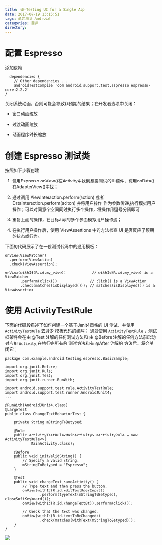 ```yaml
---
title: 译-Testing UI for a Single App
date: 2017-06-19 13:15:51
tags: 单元测试 Android
categories: 翻译
directory:
---
```


 # 配置 Espresso

  添加依赖

```
  dependencies {
    // Other dependencies ...
    androidTestCompile 'com.android.support.test.espresso:espresso-core:2.2.2'
}
```

 关闭系统动画，否则可能会导致非预期的结果；在开发者选项中关闭：

 * 窗口动画缩放

 * 过渡动画缩放

 * 动画程序时长缩放

# 创建 Espresso 测试类

 按照如下步骤创建

 1. 使用Espresso.onView()在Activity中找到想要测试的UI控件，使用onData() 在AdapterView()中找；

 2. 通过调用 ViewInteraction.perform(action) 或者 DataInteraction.perform(aciton) 并将用户操作
 作为参数传递,执行模拟用户操作；可以对同意个空间同时执行多个操作，将操作用逗号分隔即可

 3. 重复上面的操作，在目标app的多个界面模拟用户操作流；

 4. 在执行用户操作后，使用 ViewAssertions 中的方法检查 UI 是否反应了预期的状态或行为。

 下面的代码展示了在一段测试代码中的通用模板：

 ```
 onView(ViewMatcher)
   .perform(ViewAction)
   .check(ViewAssertion);

 onView(withId(R.id.my_view))            // withId(R.id.my_view) is a ViewMatcher
        .perform(click())               // click() is a ViewAction
        .check(matches(isDisplayed())); // matches(isDisplayed()) is a ViewAssertion        
 ```

 # 使用 ActivityTestRule

  下面的代码段描述了如何创建一个基于Junit4风格的 UI 测试，并使用 `ActivityTestRule` 去减少
   模板代码的编写； 通过使用 `ActivityTestRule` ，测试框架将会在由 @Test 注解的任何测试方法和
   由 @Before 注解的任何方法前启动对应的 `Activity`,在执行完所有的 测试方法和有 @After 注解的
  方法后，将会关闭它；

```
package com.example.android.testing.espresso.BasicSample;

import org.junit.Before;
import org.junit.Rule;
import org.junit.Test;
import org.junit.runner.RunWith;

import android.support.test.rule.ActivityTestRule;
import android.support.test.runner.AndroidJUnit4;
...

@RunWith(AndroidJUnit4.class)
@LargeTest
public class ChangeTextBehaviorTest {

    private String mStringToBetyped;

    @Rule
    public ActivityTestRule<MainActivity> mActivityRule = new ActivityTestRule<>(
            MainActivity.class);

    @Before
    public void initValidString() {
        // Specify a valid string.
        mStringToBetyped = "Espresso";
    }

    @Test
    public void changeText_sameActivity() {
        // Type text and then press the button.
        onView(withId(R.id.editTextUserInput))
                .perform(typeText(mStringToBetyped), closeSoftKeyboard());
        onView(withId(R.id.changeTextBt)).perform(click());

        // Check that the text was changed.
        onView(withId(R.id.textToBeChanged))
                .check(matches(withText(mStringToBetyped)));
    }
}

```

![](https://google.github.io/android-testing-support-library/assets/espresso-cheat-sheet-2.1.0.png)